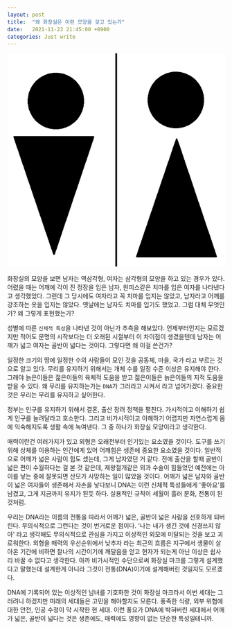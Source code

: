 ```yaml
---
layout: post
title:  "왜 화장실은 이런 모양을 갖고 있는가"
date:   2021-11-23 21:45:00 +0900
categories: Just write
---
```


![Toilet symbol](/assets/images/ToiletSymbol.PNG)  

화장실의 모양을 보면 남자는 역삼각형, 여자는 삼각형의 모양을 하고 있는 경우가 있다.
어렸을 때는 어깨에 각이 진 정장을 입은 남자, 원피스같은 치마를 입은 여자를 나타낸다고 생각했었다.
그런데 그 당시에도 여자라고 꼭 치마를 입지는 않았고, 남자라고 어깨를 강조하는 옷을 입지는 않았다. 옛날에는 남자도 치마를 입기도 했었고.
그럼 대체 무엇인가? 왜 그렇게 표현했는가?

성별에 따른 `신체적 특성`을 나타낸 것이 아닌가 추측을 해보았다.
언제부터인지는 모르겠지만 적어도 문명의 시작보다는 더 오래된 시절부터 이 차이점이 생겼을텐데
남자는 어깨가 넓고 여자는 골반이 넓다는 것이다.
그렇다면 왜 이걸 쓴건가?

일정한 크기의 땅에 일정한 수의 사람들이 모인 것을 공동체, 마을, 국가 라고 부르는 것으로 알고 있다.
무리를 유지하기 위해서는 개체 수를 일정 수준 이상은 유지해야 한다. 그래야 늙은이들은 젊은이들의 육체적 도움을 받고 젊은이들은 늙은이들의 지적 도움을 받을 수 있다.
왜 무리를 유지하는가는 `DNA`가 그러라고 시켜서 라고 넘어가겠다. 중요한 것은 무리는 무리를 유지하고 싶어한다.

정부는 인구를 유지하기 위해서 결혼, 출산 장려 정책을 펼친다. 가시적이고 이해하기 쉽게 인구를 늘려달라고 호소한다.
그리고 비가시적이고 이해하기 어렵지만 자연스럽게 몸에 익숙해지도록 생활 속에 녹여낸다. 그 중 하나가 화장실 모양이라고 생각한다.

매력이란건 여러가지가 있고 외형은 오래전부터 인기있는 요소였을 것이다. 
도구를 쓰기위해 상체를 이용하는 인간에게 있어 어깨힘은 생존에 중요한 요소였을 것이다. 일반적으로 어깨가 넓은 사람이 힘도 셌는데, 그게 남자였던 거 같다. 
전에 출산을 할때 골반이 넓은 편이 수월하다는 걸 본 것 같은데, 제왕절개같은 외과 수술이 힘들었던 예전에는 아이를 낳는 중에 잘못되면 산모가 사망하는 일이 많았을 것이다. 
어깨가 넓은 남자와 골반이 넓은 여자들이 생존해서 자손을 낳다보니 DNA는 이런 신체적 특성들에게 '좋아요'를 남겼고, 그게 지금까지 유지가 된듯 하다.
실용적인 규칙이 세월이 흘러 문화, 전통이 된 것처럼.

우리는 DNA라는 이름의 전통을 따라서 어깨가 넓은, 골반이 넓은 사람을 선호하게 되버린다. 무의식적으로 그런다는 것이 번거로운 점이다.
'나는 내가 생긴 것에 신경쓰지 않아' 라고 생각해도 무의식적으로 관심을 가지고 이상적인 외모에 미달되는 것을 보고 괴로워한다.
외형을 매력의 우선순위에서 낮추자 라는 최근의 흐름은 지구에서 생물이 살아온 기간에 비하면 찰나의 시간이기에 깨달음을 얻고 현자가 되는게 아닌 이상은 쉽사리 바꿀 수 없다고 생각한다.
아까 비가시적인 수단으로써 화장실 마크를 그렇게 설계했다고 말했는데 설계한게 아니라 그것이 전통(DNA)이기에 설계해버린 것일지도 모르겠다.

DNA에 기록되어 있는 이상적인 남녀를 기호화한 것이 화장실 마크라서 이번 세대는 그러려니 하겠지만 미래의 세대들은 고민을 해야할지도 모른다.
풍족한 식량, 외부 위협에 대한 안전, 인공 수정이 막 시작한 현 세대.
이런 풍요가 DNA에 박혀버린 세대에서 어깨가 넓은, 골반이 넓다는 것은 생존에도, 매력에도 영향이 없는 단순한 특성일테니까.